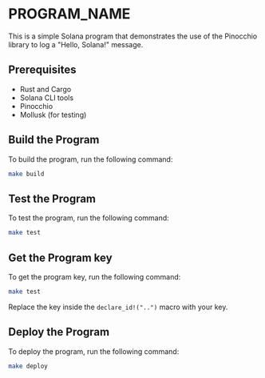 # __PROGRAM_NAME__

This is a simple Solana program that demonstrates the use of the Pinocchio library to log a "Hello, Solana!" message.


## Prerequisites

- Rust and Cargo
- Solana CLI tools
- Pinocchio
- Mollusk (for testing)

## Build the Program

To build the program, run the following command:

```bash
make build
```

## Test the Program

To test the program, run the following command:

```bash
make test
```

## Get the Program key

To get the program key, run the following command:

```bash
make test
```

Replace the key inside the `declare_id!("..")` macro with your key.


## Deploy the Program

To deploy the program, run the following command:

```bash
make deploy
```
